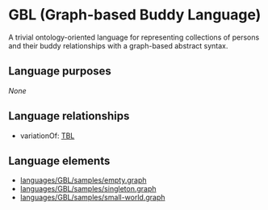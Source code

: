 # GBL (Graph-based Buddy Language)
A trivial ontology-oriented language for representing collections of persons and their buddy relationships with a graph-based abstract syntax.
## Language purposes
_None_
## Language relationships
* variationOf: [TBL](tbl.html)

## Language elements
* [languages/GBL/samples/empty.graph](https://github.com/softlang/yas/blob/master/languages/GBL/samples/empty.graph)
* [languages/GBL/samples/singleton.graph](https://github.com/softlang/yas/blob/master/languages/GBL/samples/singleton.graph)
* [languages/GBL/samples/small-world.graph](https://github.com/softlang/yas/blob/master/languages/GBL/samples/small-world.graph)
